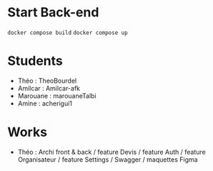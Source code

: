 # Start Back-end
`docker compose build`
`docker compose up`

# Students

- Théo : TheoBourdel
- Amilcar : Amilcar-afk
- Marouane : marouaneTalbi
- Amine : acherigui1

# Works

- Théo : Archi front & back / feature Devis / feature Auth / feature Organisateur / feature Settings / Swagger / maquettes Figma
